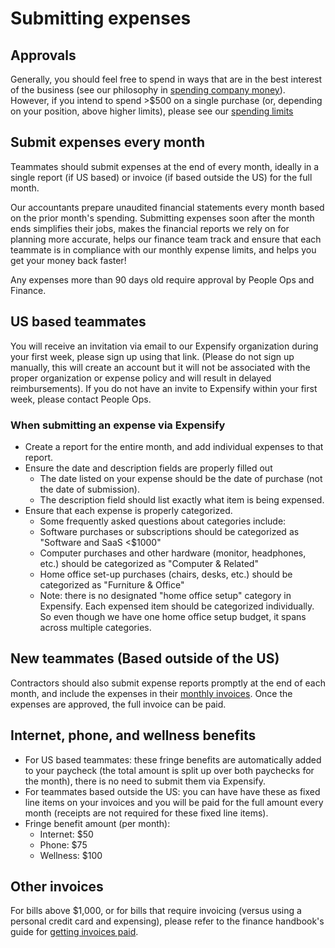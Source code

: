 # Submitting expenses

## Approvals

Generally, you should feel free to spend in ways that are in the best interest of the business (see our philosophy in [spending company money](spending-company-money.md)). However, if you intend to spend >$500 on a single purchase (or, depending on your position, above higher limits), please see our [spending limits](../ops/finance/payables.md#limits)

## Submit expenses every month

Teammates should submit expenses at the end of every month, ideally in a single report (if US based) or invoice (if based outside the US) for the full month.

Our accountants prepare unaudited financial statements every month based on the prior month's spending. Submitting expenses soon after the month ends simplifies their jobs, makes the financial reports we rely on for planning more accurate, helps our finance team track and ensure that each teammate is in compliance with our monthly expense limits, and helps you get your money back faster!

Any expenses more than 90 days old require approval by People Ops and Finance.

## US based teammates

You will receive an invitation via email to our Expensify organization during your first week, please sign up using that link. (Please do not sign up manually, this will create an account but it will not be associated with the proper organization or expense policy and will result in delayed reimbursements). If you do not have an invite to Expensify within your first week, please contact People Ops.

### When submitting an expense via Expensify

- Create a report for the entire month, and add individual expenses to that report.
- Ensure the date and description fields are properly filled out
  - The date listed on your expense should be the date of purchase (not the date of submission).
  - The description field should list exactly what item is being expensed.
- Ensure that each expense is properly categorized. 
  - Some frequently asked questions about categories include:
  - Software purchases or subscriptions should be categorized as "Software and SaaS <$1000"
  - Computer purchases and other hardware (monitor, headphones, etc.) should be categorized as "Computer & Related" 
  - Home office set-up purchases (chairs, desks, etc.) should be categorized as "Furniture & Office"
  - Note: there is no designated "home office setup" category in Expensify. Each expensed item should be categorized individually. So even though we have one home office setup budget, it spans across multiple categories.

## New teammates (Based outside of the US)

Contractors should also submit expense reports promptly at the end of each month, and include the expenses in their [monthly invoices](https://about.sourcegraph.com/handbook/people-ops/invoices). Once the expenses are approved, the full invoice can be paid.

## Internet, phone, and wellness benefits
- For US based teammates: these fringe benefits are automatically added to your paycheck (the total amount is split up over both paychecks for the month), there is no need to submit them via Expensify. 
- For teammates based outside the US: you can have have these as fixed line items on your invoices and you will be paid for the full amount every month (receipts are not required for these fixed line items).
- Fringe benefit amount (per month):
  - Internet: $50
  - Phone: $75
  - Wellness: $100

## Other invoices

For bills above $1,000, or for bills that require invoicing (versus using a personal credit card and expensing), please refer to the finance handbook's guide for [getting invoices paid](../ops/finance/payables.md#getting-invoices-paid). 
